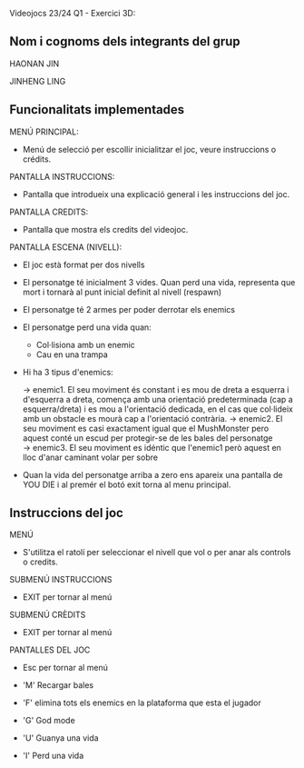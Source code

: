 Videojocs 23/24 Q1 - Exercici 3D:

Nom i cognoms dels integrants del grup
-------------------------------------

HAONAN JIN

JINHENG LING



Funcionalitats implementades
----------------------------

MENÚ PRINCIPAL:

- Menú de selecció per escollir inicialitzar el joc, veure instruccions o crédits.


PANTALLA INSTRUCCIONS:

- Pantalla que introdueix una explicació general i les instruccions del joc.


PANTALLA CREDITS:

- Pantalla que mostra els credits del videojoc.


PANTALLA ESCENA (NIVELL):

- El joc està format per dos nivells

- El personatge té inicialment 3 vides. Quan perd una vida, representa que mort i tornarà al punt inicial definit al nivell (respawn)


- El personatge té 2 armes per poder derrotar els enemics

- El personatge perd una vida quan:
	- Col·lisiona amb un enemic
	- Cau en una trampa

- Hi ha 3 tipus d'enemics:

  -> enemic1. El seu moviment és constant i es mou de dreta a esquerra i d'esquerra a dreta, comença amb una orientació predeterminada (cap a esquerra/dreta) i es mou a l'orientació dedicada, en el cas que col·lideix amb un obstacle es mourà cap a l'orientació contrària. 
  -> enemic2. El seu moviment es casi exactament igual que el MushMonster pero aquest conté un escud per protegir-se de les bales del personatge    
  -> enemic3. El seu moviment es idéntic que l'enemic1 però aquest en lloc d'anar caminant volar per sobre 

- Quan la vida del personatge arriba a zero ens apareix una pantalla de YOU DIE i al premér el botó exit torna al menu principal.

Instruccions del joc
--------------------

MENÚ 

- S'utilitza el ratolí per seleccionar el nivell que vol o per anar als controls o credits. 


SUBMENÚ INSTRUCCIONS

- EXIT per tornar al menú


SUBMENÚ CRÈDITS
- EXIT per tornar al menú


PANTALLES DEL JOC

- Esc per tornar al menú

- 'M' Recargar bales

- 'F' elimina tots els enemics en la plataforma que esta el jugador

- 'G' God mode

- 'U' Guanya una vida

- 'I' Perd una vida
